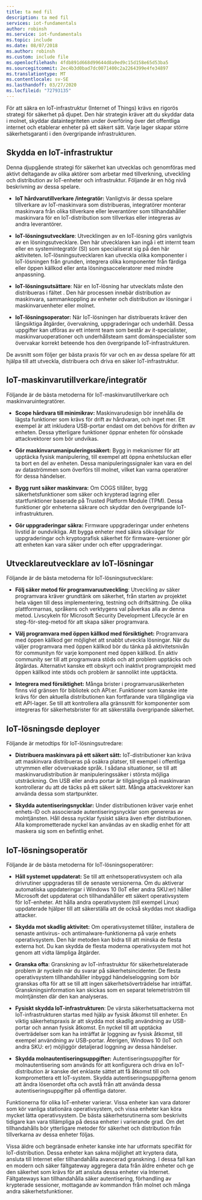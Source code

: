 ```yaml
---
title: ta med fil
description: ta med fil
services: iot-fundamentals
author: robinsh
ms.service: iot-fundamentals
ms.topic: include
ms.date: 08/07/2018
ms.author: robinsh
ms.custom: include file
ms.openlocfilehash: 4fdb891d668d99644d8a9ed9c15d158e65d53ba5
ms.sourcegitcommit: 2ec4b3d0bad7dc0071400c2a2264399e4fe34897
ms.translationtype: MT
ms.contentlocale: sv-SE
ms.lasthandoff: 03/27/2020
ms.locfileid: "72793135"
---
```

För att säkra en IoT-infrastruktur (Internet of Things) krävs en rigorös strategi för säkerhet på djupet. Den här strategin kräver att du skyddar data i molnet, skyddar dataintegriteten under överföring över det offentliga internet och etablerar enheter på ett säkert sätt. Varje lager skapar större säkerhetsgaranti i den övergripande infrastrukturen.

## <a name="secure-an-iot-infrastructure"></a>Skydda en IoT-infrastruktur

Denna djupgående strategi för säkerhet kan utvecklas och genomföras med aktivt deltagande av olika aktörer som arbetar med tillverkning, utveckling och distribution av IoT-enheter och infrastruktur. Följande är en hög nivå beskrivning av dessa spelare.

* **IoT hårdvarutillverkare /integratör:** Vanligtvis är dessa spelare tillverkare av IoT-maskinvara som distribueras, integratörer monterar maskinvara från olika tillverkare eller leverantörer som tillhandahåller maskinvara för en IoT-distribution som tillverkas eller integreras av andra leverantörer.

* **IoT-lösningsutvecklare**: Utvecklingen av en IoT-lösning görs vanligtvis av en lösningsutvecklare. Den här utvecklaren kan ingå i ett internt team eller en systemintegratör (SI) som specialiserat sig på den här aktiviteten. IoT-lösningsutvecklaren kan utveckla olika komponenter i IoT-lösningen från grunden, integrera olika komponenter från färdiga eller öppen källkod eller anta lösningsacceleratorer med mindre anpassning.

* **IoT-lösningsutsättare**: När en IoT-lösning har utvecklats måste den distribueras i fältet . Den här processen innebär distribution av maskinvara, sammankoppling av enheter och distribution av lösningar i maskinvaruenheter eller molnet.

* **IoT-lösningsoperator:** När IoT-lösningen har distribuerats kräver den långsiktiga åtgärder, övervakning, uppgraderingar och underhåll. Dessa uppgifter kan utföras av ett internt team som består av it-specialister, maskinvaruoperationer och underhållsteam samt domänspecialister som övervakar korrekt beteende hos den övergripande IoT-infrastrukturen.

De avsnitt som följer ger bästa praxis för var och en av dessa spelare för att hjälpa till att utveckla, distribuera och driva en säker IoT-infrastruktur.

## <a name="iot-hardware-manufacturerintegrator"></a>IoT-maskinvarutillverkare/integratör

Följande är de bästa metoderna för IoT-maskinvarutillverkare och maskinvaruintegratörer.

* **Scope hårdvara till minimikrav:** Maskinvarudesign bör innehålla de lägsta funktioner som krävs för drift av hårdvaran, och inget mer. Ett exempel är att inkludera USB-portar endast om det behövs för driften av enheten. Dessa ytterligare funktioner öppnar enheten för oönskade attackvektorer som bör undvikas.

* **Gör maskinvarumanipuleringssäkert:** Bygg in mekanismer för att upptäcka fysisk manipulering, till exempel att öppna enhetsluckan eller ta bort en del av enheten. Dessa manipuleringssignaler kan vara en del av dataströmmen som överförs till molnet, vilket kan varna operatörer för dessa händelser.

* **Bygg runt säker maskinvara:** Om COGS tillåter, bygg säkerhetsfunktioner som säker och krypterad lagring eller startfunktioner baserade på Trusted Platform Module (TPM). Dessa funktioner gör enheterna säkrare och skyddar den övergripande IoT-infrastrukturen.

* **Gör uppgraderingar säkra:** Firmware uppgraderingar under enhetens livstid är oundvikliga. Att bygga enheter med säkra sökvägar för uppgraderingar och kryptografisk säkerhet för firmware-versioner gör att enheten kan vara säker under och efter uppgraderingar.

## <a name="iot-solution-developer"></a>Utvecklareutvecklare av IoT-lösningar

Följande är de bästa metoderna för IoT-lösningsutvecklare:

* **Följ säker metod för programvaruutveckling**: Utveckling av säker programvara kräver grundtänk om säkerhet, från starten av projektet hela vägen till dess implementering, testning och driftsättning. De olika plattformarnas, språkens och verktygens val påverkas alla av denna metod. Livscykeln för Microsoft Security Development Lifecycle är en steg-för-steg-metod för att skapa säker programvara.

* **Välj programvara med öppen källkod med försiktighet:** Programvara med öppen källkod ger möjlighet att snabbt utveckla lösningar. När du väljer programvara med öppen källkod bör du tänka på aktivitetsnivån för communityn för varje komponent med öppen källkod. En aktiv community ser till att programvara stöds och att problem upptäcks och åtgärdas. Alternativt kanske ett obskyrt och inaktivt programprojekt med öppen källkod inte stöds och problem är sannolikt inte upptäckta.

* **Integrera med försiktighet:** Många brister i programvarusäkerheten finns vid gränsen för bibliotek och API:er. Funktioner som kanske inte krävs för den aktuella distributionen kan fortfarande vara tillgängliga via ett API-lager. Se till att kontrollera alla gränssnitt för komponenter som integreras för säkerhetsbrister för att säkerställa övergripande säkerhet.

## <a name="iot-solution-deployer"></a>IoT-lösningsde deployer

Följande är metodtips för IoT-lösningsutredare:

* **Distribuera maskinvara på ett säkert sätt:** IoT-distributioner kan kräva att maskinvara distribueras på osäkra platser, till exempel i offentliga utrymmen eller oövervakade språk. I sådana situationer, se till att maskinvarudistribution är manipuleringssäker i största möjliga utsträckning. Om USB eller andra portar är tillgängliga på maskinvaran kontrollerar du att de täcks på ett säkert sätt. Många attackvektorer kan använda dessa som startpunkter.

* **Skydda autentiseringsnycklar:** Under distributionen kräver varje enhet enhets-ID och associerade autentiseringsnycklar som genereras av molntjänsten. Håll dessa nycklar fysiskt säkra även efter distributionen. Alla komprometterade nyckel kan användas av en skadlig enhet för att maskera sig som en befintlig enhet.

## <a name="iot-solution-operator"></a>IoT-lösningsoperatör

Följande är de bästa metoderna för IoT-lösningsoperatörer:

* **Håll systemet uppdaterat:** Se till att enhetsoperativsystem och alla drivrutiner uppgraderas till de senaste versionerna. Om du aktiverar automatiska uppdateringar i Windows 10 (IoT eller andra SKU:er) håller Microsoft det uppdaterat och tillhandahåller ett säkert operativsystem för IoT-enheter. Att hålla andra operativsystem (till exempel Linux) uppdaterade hjälper till att säkerställa att de också skyddas mot skadliga attacker.

* **Skydda mot skadlig aktivitet:** Om operativsystemet tillåter, installera de senaste antivirus- och antimalware-funktionerna på varje enhets operativsystem. Den här metoden kan bidra till att minska de flesta externa hot. Du kan skydda de flesta moderna operativsystem mot hot genom att vidta lämpliga åtgärder.

* **Granska ofta**: Granskning av IoT-infrastruktur för säkerhetsrelaterade problem är nyckeln när du svarar på säkerhetsincidenter. De flesta operativsystem tillhandahåller inbyggd händelseloggning som bör granskas ofta för att se till att ingen säkerhetsöverträdelse har inträffat. Granskningsinformation kan skickas som en separat telemetriström till molntjänsten där den kan analyseras.

* **Fysiskt skydda IoT-infrastrukturen**: De värsta säkerhetsattackerna mot IoT-infrastrukturen startas med hjälp av fysisk åtkomst till enheter. En viktig säkerhetspraxis är att skydda mot skadlig användning av USB-portar och annan fysisk åtkomst. En nyckel till att upptäcka överträdelser som kan ha inträffat är loggning av fysisk åtkomst, till exempel användning av USB-portar. Återigen, Windows 10 (IoT och andra SKU: er) möjliggör detaljerad loggning av dessa händelser.

* **Skydda molnautentiseringsuppgifter:** Autentiseringsuppgifter för molnautentisering som används för att konfigurera och driva en IoT-distribution är kanske det enklaste sättet att få åtkomst till och kompromettera ett IoT-system. Skydda autentiseringsuppgifterna genom att ändra lösenordet ofta och avstå från att använda dessa autentiseringsuppgifter på offentliga datorer.

Funktionerna för olika IoT-enheter varierar. Vissa enheter kan vara datorer som kör vanliga stationära operativsystem, och vissa enheter kan köra mycket lätta operativsystem. De bästa säkerhetsrutinerna som beskrivits tidigare kan vara tillämpliga på dessa enheter i varierande grad. Om det tillhandahålls bör ytterligare metoder för säkerhet och distribution från tillverkarna av dessa enheter följas.

Vissa äldre och begränsade enheter kanske inte har utformats specifikt för IoT-distribution. Dessa enheter kan sakna möjlighet att kryptera data, ansluta till Internet eller tillhandahålla avancerad granskning. I dessa fall kan en modern och säker fältgateway aggregera data från äldre enheter och ge den säkerhet som krävs för att ansluta dessa enheter via Internet. Fältgateways kan tillhandahålla säker autentisering, förhandling av krypterade sessioner, mottagande av kommandon från molnet och många andra säkerhetsfunktioner.